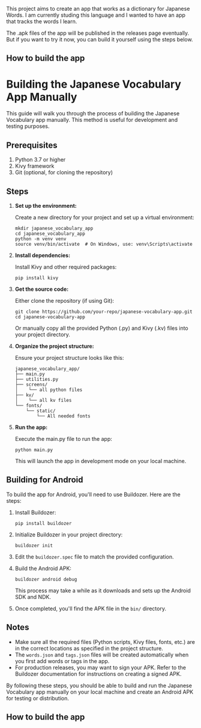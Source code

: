 This project aims to create an app that works as a dictionary for Japanese Words. I am currently studing this language and I wanted to have an app that tracks the words I learn.

The .apk files of the app will be published in the releases page eventually. But if you want to try it now, you can build it yourself using the steps below.

## How to build the app

# Building the Japanese Vocabulary App Manually

This guide will walk you through the process of building the Japanese Vocabulary app manually. This method is useful for development and testing purposes.

## Prerequisites

1. Python 3.7 or higher
2. Kivy framework
3. Git (optional, for cloning the repository)

## Steps

1. **Set up the environment:**
   
   Create a new directory for your project and set up a virtual environment:

   ```
   mkdir japanese_vocabulary_app
   cd japanese_vocabulary_app
   python -m venv venv
   source venv/bin/activate  # On Windows, use: venv\Scripts\activate
   ```

2. **Install dependencies:**
   
   Install Kivy and other required packages:

   ```
   pip install kivy
   ```

3. **Get the source code:**
   
   Either clone the repository (if using Git):
   ```
   git clone https://github.com/your-repo/japanese-vocabulary-app.git
   cd japanese-vocabulary-app
   ```
   
   Or manually copy all the provided Python (.py) and Kivy (.kv) files into your project directory.

4. **Organize the project structure:**
   
   Ensure your project structure looks like this:
   ```
   japanese_vocabulary_app/
   ├── main.py
   ├── utilities.py
   ├── screens/
   │    └── all python files
   ├── kv/
   │    └── all kv files
   └── fonts/
       └── static/
           └── All needed fonts

   ```

5. **Run the app:**
   
   Execute the main.py file to run the app:

   ```
   python main.py
   ```

   This will launch the app in development mode on your local machine.

## Building for Android

To build the app for Android, you'll need to use Buildozer. Here are the steps:

1. Install Buildozer:
   ```
   pip install buildozer
   ```

2. Initialize Buildozer in your project directory:
   ```
   buildozer init
   ```

3. Edit the `buildozer.spec` file to match the provided configuration.

4. Build the Android APK:
   ```
   buildozer android debug
   ```

   This process may take a while as it downloads and sets up the Android SDK and NDK.

5. Once completed, you'll find the APK file in the `bin/` directory.

## Notes

- Make sure all the required files (Python scripts, Kivy files, fonts, etc.) are in the correct locations as specified in the project structure.
- The `words.json` and `tags.json` files will be created automatically when you first add words or tags in the app.
- For production releases, you may want to sign your APK. Refer to the Buildozer documentation for instructions on creating a signed APK.

By following these steps, you should be able to build and run the Japanese Vocabulary app manually on your local machine and create an Android APK for testing or distribution.

## How to build the app




